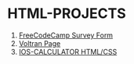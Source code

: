 # HTML-PROJECTS
<ol>
<li><a href="https://mariamharold.github.io/HTML-PROJECTS/freecodecamp-surveyform/" target="_blank">FreeCodeCamp Survey Form</a></li>
<li><a href="https://mariamharold.github.io/HTML-PROJECTS/voltran/" target="_blank">Voltran Page</a></li>
<li><a href="https://mariamharold.github.io/HTML-PROJECTS/ios-calculator/" target="_blank">IOS-CALCULATOR HTML/CSS</a></li>
</ol>

